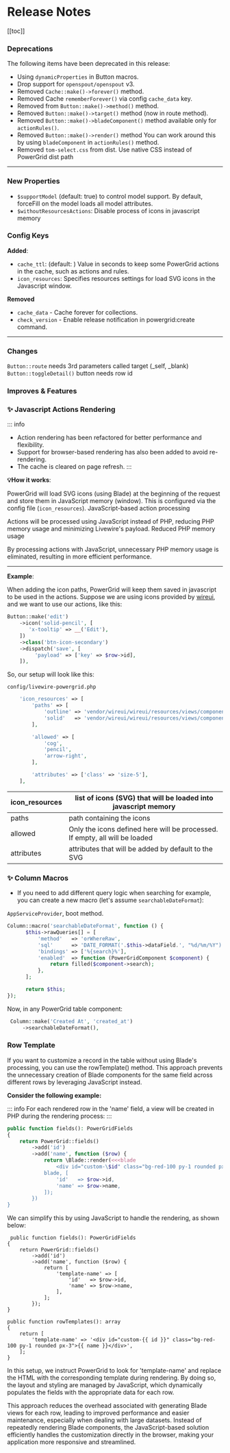 # Release Notes

[[toc]]

### Deprecations

The following items have been deprecated in this release:

* Using `dynamicProperties` in Button macros.
* Drop support for `openspout/openspout` v3.
* Removed `Cache::make()->forever()` method.
* Removed Cache `rememberForever()` via config `cache_data` key.
* Removed from `Button::make()->method()` method.
* Removed `Button::make()->target()` method (now in route method).
* Removed `Button::make()->bladeComponent()` method available only for `actionRules()`.
* Removed `Button::make()->render()` method You can work around this by using `bladeComponent` in `actionRules()` method.
* Removed `tom-select.css` from dist. Use native CSS instead of PowerGrid dist path
---

### New Properties

* `$supportModel` (default: true) to control model support. By default, forceFill on the model loads all model attributes.
* `$withoutResourcesActions`: Disable process of icons in javascript memory

### Config Keys

**Added**:

- `cache_ttl`: (default: ) Value in seconds to keep some PowerGrid actions in the cache, such as actions and rules.
- `icon_resources`: Specifies resources settings for load SVG icons in the Javascript window.

**Removed**

* `cache_data` - Cache forever for collections.
* `check_version` - Enable release notification in powergrid:create command.

---

### Changes

`Button::route` needs 3rd parameters called target (_self, _blank)
`Button::toggleDetail()` button needs row id

### Improves & Features

### ✨ Javascript Actions Rendering

::: info
* Action rendering has been refactored for better performance and flexibility. 
* Support for browser-based rendering has also been added to avoid re-rendering. 
* The cache is cleared on page refresh.
:::

**💡How it works**:

PowerGrid will load SVG icons (using Blade) at the beginning of the request and store them in JavaScript memory (window). This is configured via the config file (`icon_resources`). JavaScript-based action processing

Actions will be processed using JavaScript instead of PHP, reducing PHP memory usage and minimizing Livewire's payload. Reduced PHP memory usage

By processing actions with JavaScript, unnecessary PHP memory usage is eliminated, resulting in more efficient performance.

---

**Example**:

When adding the icon paths, PowerGrid will keep them saved in javascript to be used in the actions.
Suppose we are using icons provided by [wireui](https://wireui.dev/), and we want to use our actions, like this:

```php [MyTable.php]
Button::make('edit')
    ->icon('solid-pencil', [
       'x-tooltip' => __('Edit'),
    ])
    ->class('btn-icon-secondary')
    ->dispatch('save', [
         'payload' => ['key' => $row->id],
    ]),
```

So, our setup will look like this:

`config/livewire-powergrid.php`
```php
    'icon_resources' => [
        'paths' => [
            'outline' => 'vendor/wireui/wireui/resources/views/components/icons/outline',
            'solid'   => 'vendor/wireui/wireui/resources/views/components/icons/solid',
        ],

        'allowed' => [
            'cog',
            'pencil',
            'arrow-right',
        ],

        'attributes' => ['class' => 'size-5'],
    ],
```

| icon_resources | list of icons (SVG) that will be loaded into javascript memory              |
|----------------|-----------------------------------------------------------------------------|
| paths          | path containing the icons                                                   |
| allowed        | Only the icons defined here will be processed. If empty, all will be loaded |
| attributes     | attributes that will be added by default to the SVG                         |

### ✨ Column Macros

* If you need to add different query logic when searching for example, you can create a new macro (let's assume `searchableDateFormat`):

`AppServiceProvider`, boot method.
```php
Column::macro('searchableDateFormat', function () {
      $this->rawQueries[] = [
          'method'   => 'orWhereRaw',
          'sql'      => 'DATE_FORMAT('.$this->dataField.', "%d/%m/%Y") like ?',
          'bindings' => ['%{search}%'],
          'enabled'  => function (PowerGridComponent $component) {
              return filled($component->search);
          },
      ];

      return $this;
});
```

Now, in any PowerGrid table component:
```php
 Column::make('Created At', 'created_at')
     ->searchableDateFormat(),
```

### Row Template

If you want to customize a record in the table without using Blade's processing, you can use the rowTemplate() method. This approach prevents the unnecessary creation of Blade components for the same field across different rows by leveraging JavaScript instead.

**Consider the following example:**

::: info
For each rendered row in the 'name' field, a view will be created in PHP during the rendering process:
::: 

```php
public function fields(): PowerGridFields
{
    return PowerGrid::fields()
        ->add('id')
        ->add('name', function ($row) {
            return \Blade::render(<<<blade
                <div id="custom-\$id" class="bg-red-100 py-1 rounded px-3">\$name</div>
            blade, [
                'id'   => $row->id,
                'name' => $row->name,
            ]);
        })
}
```

We can simplify this by using JavaScript to handle the rendering, as shown below:

```php{5-11,15-20}
 public function fields(): PowerGridFields
{
    return PowerGrid::fields()
        ->add('id')
        ->add('name', function ($row) {
            return [
                'template-name' => [
                    'id'   => $row->id,
                    'name' => $row->name,
                ],
            ];
        });
}

public function rowTemplates(): array
{
    return [
        'template-name' => '<div id="custom-{{ id }}" class="bg-red-100 py-1 rounded px-3">{{ name }}</div>',
    ];
}
```

In this setup, we instruct PowerGrid to look for 'template-name' and replace the HTML with the corresponding template during rendering. 
By doing so, the layout and styling are managed by JavaScript, which dynamically populates the fields with the appropriate data for each row.

This approach reduces the overhead associated with generating Blade views for each row, leading to improved performance and easier maintenance, especially when dealing with large datasets. 
Instead of repeatedly rendering Blade components, the JavaScript-based solution efficiently handles the customization directly in the browser, making your application more responsive and streamlined.
